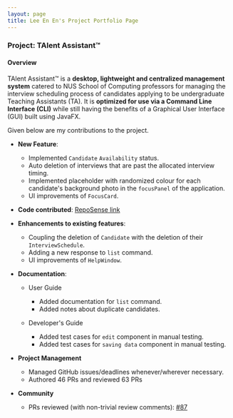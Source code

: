 ```yaml
---
layout: page
title: Lee En En's Project Portfolio Page
---
```


### Project: TAlent Assistant™

#### Overview ####
TAlent Assistant™ is a **desktop, lightweight and centralized management system** catered to NUS School of Computing professors for managing
the interview scheduling process of candidates applying to be undergraduate Teaching Assistants (TA). It is **optimized for use via a Command Line Interface (CLI)** while still having the benefits of a Graphical User Interface (GUI) built using JavaFX.

Given below are my contributions to the project.

* **New Feature**:
  * Implemented `Candidate` `Availability` status.
  * Auto deletion of interviews that are past the allocated interview timing.
  * Implemented placeholder with randomized colour for each candidate's background photo in the `focusPanel` of the application.
  * UI improvements of `FocusCard`. 


* **Code contributed**: [RepoSense link](https://nus-cs2103-ay2122s2.github.io/tp-dashboard/?search=leeenen&breakdown=true&sort=groupTitle&sortWithin=title&since=2022-02-18&timeframe=commit&mergegroup=&groupSelect=groupByRepos&checkedFileTypes=docs~functional-code~test-code~other&tabOpen=true&tabType=authorship&tabAuthor=LeeEnEn&tabRepo=AY2122S2-CS2103-F11-2%2Ftp%5Bmaster%5D&authorshipIsMergeGroup=false&authorshipFileTypes=docs~functional-code~test-code&authorshipIsBinaryFileTypeChecked=false)


* **Enhancements to existing features**:
  * Coupling the deletion of `Candidate` with the deletion of their `InterviewSchedule`.
  * Adding a new response to `list` command.
  * UI improvements of `HelpWindow`.

* **Documentation**:
  * User Guide
    * Added documentation for `list` command.
    * Added notes about duplicate candidates.

  * Developer's Guide
    * Added test cases for `edit` component in manual testing.
    * Added test cases for `saving data` component in manual testing.

* **Project Management**
  * Managed GitHub issues/deadlines whenever/wherever necessary.
  * Authored 46 PRs and reviewed 63 PRs

* **Community**
  * PRs reviewed (with non-trivial review comments): [\#87](https://github.com/AY2122S2-CS2103-F11-2/tp/pull/87)


